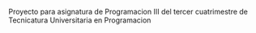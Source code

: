 Proyecto para asignatura de Programacion III del tercer cuatrimestre de Tecnicatura Universitaria en Programacion

